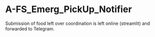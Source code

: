 # A-FS_Emerg_PickUp_Notifier
Submission of food left over coordination is left online (streamlit) and forwarded to Telegram.
